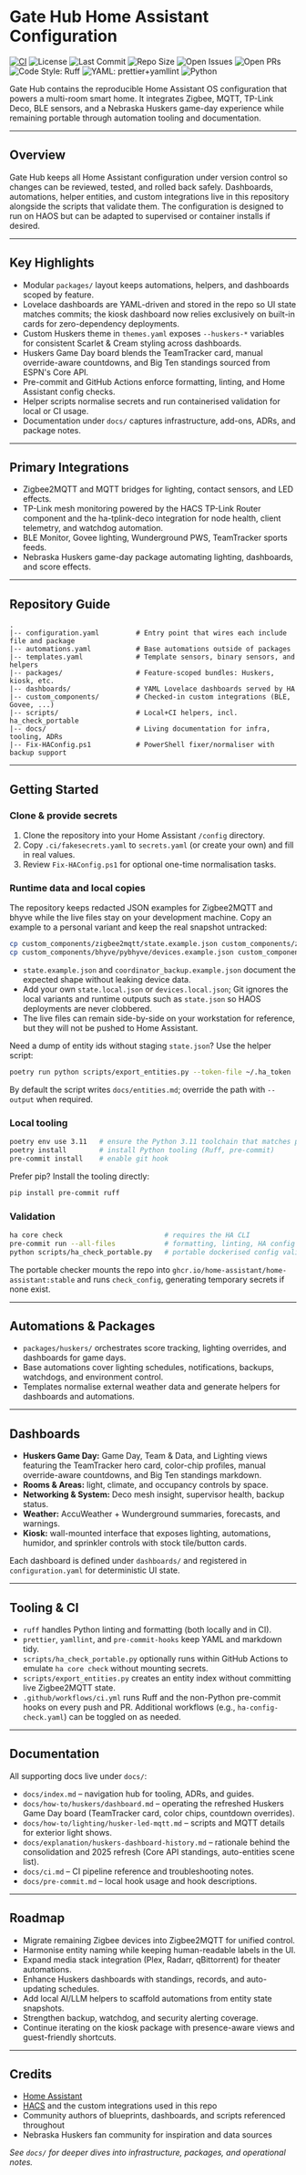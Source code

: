 # Gate Hub Home Assistant Configuration

<!-- Badges -->
[![CI](https://github.com/dsainz3/gate-hub/actions/workflows/ci.yml/badge.svg)](https://github.com/dsainz3/gate-hub/actions/workflows/ci.yml)
![License](https://img.shields.io/github/license/dsainz3/gate-hub)
![Last Commit](https://img.shields.io/github/last-commit/dsainz3/gate-hub)
![Repo Size](https://img.shields.io/github/repo-size/dsainz3/gate-hub)
![Open Issues](https://img.shields.io/github/issues/dsainz3/gate-hub)
![Open PRs](https://img.shields.io/github/issues-pr/dsainz3/gate-hub)
![Code Style: Ruff](https://img.shields.io/badge/code%20style-ruff-1f425f.svg)
![YAML: prettier+yamllint](https://img.shields.io/badge/yaml-prettier%20%2B%20yamllint-blue)
![Python](https://img.shields.io/badge/python-3.11-blue)

Gate Hub contains the reproducible Home Assistant OS configuration that powers a multi-room smart home. It integrates Zigbee, MQTT, TP-Link Deco, BLE sensors, and a Nebraska Huskers game-day experience while remaining portable through automation tooling and documentation.

---

## Overview

Gate Hub keeps all Home Assistant configuration under version control so changes can be reviewed, tested, and rolled back safely. Dashboards, automations, helper entities, and custom integrations live in this repository alongside the scripts that validate them. The configuration is designed to run on HAOS but can be adapted to supervised or container installs if desired.

---

## Key Highlights

- Modular `packages/` layout keeps automations, helpers, and dashboards scoped by feature.
- Lovelace dashboards are YAML-driven and stored in the repo so UI state matches commits; the kiosk dashboard now relies exclusively on built-in cards for zero-dependency deployments.
- Custom Huskers theme in `themes.yaml` exposes `--huskers-*` variables for consistent Scarlet & Cream styling across dashboards.
- Huskers Game Day board blends the TeamTracker card, manual override-aware countdowns, and Big Ten standings sourced from ESPN's Core API.
- Pre-commit and GitHub Actions enforce formatting, linting, and Home Assistant config checks.
- Helper scripts normalise secrets and run containerised validation for local or CI usage.
- Documentation under `docs/` captures infrastructure, add-ons, ADRs, and package notes.

---

## Primary Integrations

- Zigbee2MQTT and MQTT bridges for lighting, contact sensors, and LED effects.
- TP-Link mesh monitoring powered by the HACS TP-Link Router component and the ha-tplink-deco integration for node health, client telemetry, and watchdog automation.
- BLE Monitor, Govee lighting, Wunderground PWS, TeamTracker sports feeds.
- Nebraska Huskers game-day package automating lighting, dashboards, and score effects.

---

## Repository Guide

```
.
|-- configuration.yaml         # Entry point that wires each include file and package
|-- automations.yaml           # Base automations outside of packages
|-- templates.yaml             # Template sensors, binary sensors, and helpers
|-- packages/                  # Feature-scoped bundles: Huskers, kiosk, etc.
|-- dashboards/                # YAML Lovelace dashboards served by HA
|-- custom_components/         # Checked-in custom integrations (BLE, Govee, ...)
|-- scripts/                   # Local+CI helpers, incl. ha_check_portable
|-- docs/                      # Living documentation for infra, tooling, ADRs
|-- Fix-HAConfig.ps1           # PowerShell fixer/normaliser with backup support
```

---

## Getting Started

### Clone & provide secrets

1. Clone the repository into your Home Assistant `/config` directory.
2. Copy `.ci/fakesecrets.yaml` to `secrets.yaml` (or create your own) and fill in real values.
3. Review `Fix-HAConfig.ps1` for optional one-time normalisation tasks.

### Runtime data and local copies

The repository keeps redacted JSON examples for Zigbee2MQTT and bhyve while the live files stay on your development machine. Copy an example to a personal variant and keep the real snapshot untracked:

```bash
cp custom_components/zigbee2mqtt/state.example.json custom_components/zigbee2mqtt/state.local.json
cp custom_components/bhyve/pybhyve/devices.example.json custom_components/bhyve/pybhyve/devices.local.json
```

- `state.example.json` and `coordinator_backup.example.json` document the expected shape without leaking device data.
- Add your own `state.local.json` or `devices.local.json`; Git ignores the local variants and runtime outputs such as `state.json` so HAOS deployments are never clobbered.
- The live files can remain side-by-side on your workstation for reference, but they will not be pushed to Home Assistant.

Need a dump of entity ids without staging `state.json`? Use the helper script:

```bash
poetry run python scripts/export_entities.py --token-file ~/.ha_token
```

By default the script writes `docs/entities.md`; override the path with `--output` when required.

### Local tooling

```bash
poetry env use 3.11   # ensure the Python 3.11 toolchain that matches pyproject.toml
poetry install        # install Python tooling (Ruff, pre-commit)
pre-commit install    # enable git hook
```

Prefer pip? Install the tooling directly:

```bash
pip install pre-commit ruff
```

### Validation

```bash
ha core check                         # requires the HA CLI
pre-commit run --all-files            # formatting, linting, HA config check
python scripts/ha_check_portable.py   # portable dockerised config validation
```

The portable checker mounts the repo into `ghcr.io/home-assistant/home-assistant:stable` and runs `check_config`, generating temporary secrets if none exist.

---

## Automations & Packages

- `packages/huskers/` orchestrates score tracking, lighting overrides, and dashboards for game days.
- Base automations cover lighting schedules, notifications, backups, watchdogs, and environment control.
- Templates normalise external weather data and generate helpers for dashboards and automations.

---

## Dashboards

- **Huskers Game Day:** Game Day, Team & Data, and Lighting views featuring the TeamTracker hero card, color-chip profiles, manual override-aware countdowns, and Big Ten standings markdown.
- **Rooms & Areas:** light, climate, and occupancy controls by space.
- **Networking & System:** Deco mesh insight, supervisor health, backup status.
- **Weather:** AccuWeather + Wunderground summaries, forecasts, and warnings.
- **Kiosk:** wall-mounted interface that exposes lighting, automations, humidor, and sprinkler controls with stock tile/button cards.

Each dashboard is defined under `dashboards/` and registered in `configuration.yaml` for deterministic UI state.

---

## Tooling & CI

- `ruff` handles Python linting and formatting (both locally and in CI).
- `prettier`, `yamllint`, and `pre-commit-hooks` keep YAML and markdown tidy.
- `scripts/ha_check_portable.py` optionally runs within GitHub Actions to emulate `ha core check` without mounting secrets.
- `scripts/export_entities.py` creates an entity index without committing live Zigbee2MQTT state.
- `.github/workflows/ci.yml` runs Ruff and the non-Python pre-commit hooks on every push and PR. Additional workflows (e.g., `ha-config-check.yaml`) can be toggled on as needed.


---

## Documentation

All supporting docs live under `docs/`:

- `docs/index.md` – navigation hub for tooling, ADRs, and guides.
- `docs/how-to/huskers/dashboard.md` – operating the refreshed Huskers Game Day board (TeamTracker card, color chips, countdown overrides).
- `docs/how-to/lighting/husker-led-mqtt.md` – scripts and MQTT details for exterior light shows.
- `docs/explanation/huskers-dashboard-history.md` – rationale behind the consolidation and 2025 refresh (Core API standings, auto-entities scene list).
- `docs/ci.md` – CI pipeline reference and troubleshooting notes.
- `docs/pre-commit.md` – local hook usage and hook descriptions.

---

## Roadmap

- Migrate remaining Zigbee devices into Zigbee2MQTT for unified control.
- Harmonise entity naming while keeping human-readable labels in the UI.
- Expand media stack integration (Plex, Radarr, qBittorrent) for theater automations.
- Enhance Huskers dashboards with standings, records, and auto-updating schedules.
- Add local AI/LLM helpers to scaffold automations from entity state snapshots.
- Strengthen backup, watchdog, and security alerting coverage.
- Continue iterating on the kiosk package with presence-aware views and guest-friendly shortcuts.

---

## Credits

- [Home Assistant](https://www.home-assistant.io/)
- [HACS](https://hacs.xyz/) and the custom integrations used in this repo
- Community authors of blueprints, dashboards, and scripts referenced throughout
- Nebraska Huskers fan community for inspiration and data sources

_See `docs/` for deeper dives into infrastructure, packages, and operational notes._

